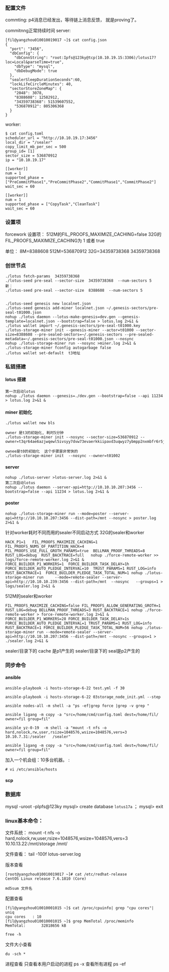 ### 配置文件

commting: p4消息已经发出，等待链上消息反馈， 就是proving了。 
 
commitnng正常持续时间 
server:
```
[fil@yangzhou010010019017 ~]$ cat config.json
{
  "port": "3456",
  "dbConfig": {
    "dbConnString": "root:Ipfs@123ky@tcp(10.10.19.15:3306)/lotus17?loc=Local&parseTime=true",
    "dbType": "mysql",
    "dbDebugMode": true
  },
  "sealerSleepDurationSeconds":60,
  "lockLifeCircleMinutes": 40,
  "sectorStoreZoneMap": {
    "2048": 3078,
    "8388608": 12582912,
    "34359738368": 51539607552,
    "536870912": 805306368
  }
}
```

worker:
```
$ cat config.toml
scheduler_url = "http://10.10.19.17:3456"
local_dir = "/sealer"
copy_limit_mb_per_sec = 500
group_id= [1]
sector_size = 536870912
ip = "10.10.19.17"

[[worker]]
num = 1
supported_phase = ["PreCommitPhase1","PreCommitPhase2","CommitPhase1","CommitPhase2"]
wait_sec = 60

[[worker]]
num = 1
supported_phase = ["CopyTask","CleanTask"]
wait_sec = 60

```


### 设置项
forcework 设置项： 
512M的FIL_PROOFS_MAXIMIZE_CACHING=false
32G的FIL_PROOFS_MAXIMIZE_CACHING为 1 或者 true

单位：
8M=8388608
512M=536870912
32G=34359738368
34359738368
### 创世节点
```
./lotus fetch-params  34359738368
./lotus-seed pre-seal --sector-size  34359738368  --num-sectors 5
新：
./lotus-seed pre-seal --sector-size  8388608  --num-sectors 5


./lotus-seed genesis new localnet.json
./lotus-seed genesis add-miner localnet.json ~/.genesis-sectors/pre-seal-t01000.json
nohup ./lotus daemon --lotus-make-genesis=dev.gen --genesis-template=localnet.json --bootstrap=false > lotus.log 2>&1 &
./lotus wallet import ~/.genesis-sectors/pre-seal-t01000.key
./lotus-storage-miner init --genesis-miner --actor=t01000 --sector-size=8388608 --pre-sealed-sectors=~/.genesis-sectors --pre-sealed-metadata=~/.genesis-sectors/pre-seal-t01000.json --nosync
nohup ./lotus-storage-miner run --nosync >miner.log 2>&1 &
./lotus-storage-miner fconfig autogarbage false
./lotus wallet set-default  t3地址
```

### 私链搭建

#### lotus 搭建
```
第一次启动lotus
nohup ./lotus daemon --genesis=./dev.gen --bootstrap=false --api 11234 > lotus.log 2>&1 & 
```

#### miner 初始化
```
./lotus wallet new bls

owner 是t3的初始化, 耗时5分钟
./lotus-storage-miner init --nosync --sector-size=536870912 --owner=t3qr64ae6azjwqewl5ivsyy7dvw73evaerkkiipavd3uqwyz7ybmpp2nxmbfr6r5jgrifmwjq2hnvsclgdpwma

ownee是t0的初始化  这个步骤是非常快的
./lotus-storage-miner init  --nosync --owner=t01002
```

#### server 

```
nohup ./lotus-server >lotus-server.log 2>&1 &
第二次启动lotus
nohup ./lotus daemon --server-api=http://10.10.10.207:3456 --bootstrap=false --api 11234 > lotus.log 2>&1 &
```

#### poster 
```
nohup ./lotus-storage-miner run --mode=poster --server-api=http://10.10.10.207:3456 --dist-path=/mnt --nosync > poster.log 2>&1 &
```

针对worker耗时不同而用的sealer不同启动方式
32G的sealer和worker
```
HACK_P1=1   FIL_PROOFS_MAXIMIZE_CACHING=1  FIL_PROOFS_NUMS_OF_PARTITION_HACK=4  FIL_PROOFS_USE_FULL_GROTH_PARAMS=true  BELLMAN_PROOF_THREADS=8  RUST_LOG=debug  RUST_BACKTRACE=full   nohup ./force-remote-worker >> logs/force-remote-worker.log 2>&1 &
FORCE_BUILDER_P1_WORKERS=1  FORCE_BUILDER_TASK_DELAY=1h  FORCE_BUILDER_AUTO_PLEDGE_INTERVAL=10  TRUST_PARAMS=1 RUST_LOG=info RUST_BACKTRACE=1  FORCE_BUILDER_PLEDGE_TASK_TOTAL_NUM=1 nohup ./lotus-storage-miner run     --mode=remote-sealer --server-api=http://10.10.10.239:3456 --dist-path=/mnt  --nosync   --groups=1 > logs/sealer.log 2>&1 &
```

512M的sealer和worker
```
FIL_PROOFS_MAXIMIZE_CACHING=false FIL_PROOFS_ALLOW_GENERATING_GROTH=1 RUST_LOG=debug BELLMAN_PROOF_THREADS=3 RUST_BACKTRACE=1 nohup ./force-remote-worker > force-remote-worker.log 2>&1 &
FORCE_BUILDER_P1_WORKERS=28 FORCE_BUILDER_TASK_DELAY=1s FORCE_BUILDER_AUTO_PLEDGE_INTERVAL=1 TRUST_PARAMS=1 RUST_LOG=info RUST_BACKTRACE=1 FORCE_BUILDER_PLEDGE_TASK_TOTAL_NUM=56 nohup ./lotus-storage-miner run --mode=remote-sealer --server-api=http://10.10.10.207:3456 --dist-path=/mnt --nosync --groups=1 > ./sealer.log 2>&1 &
```

sealer/目录下的 cache 是p1产生的
sealer/目录下的 seal是p2产生的

### 同步命令
#### ansible
```
ansible-playbook -i hosts-storage-6-22 test.yml -f 30

ansible-playbook -i hosts-storage-6-22 03storage_node_init.yml --step

ansible nodes-all -m shell -a "ps -ef|grep force |grep -v grep "
 
ansible ligang -m copy -a "src=/home/cmd/config.toml dest=/home/fil/ owner=fil group=fil"
 
ansible yz-0-19  -m shell -a "mount -t nfs -o hard,nolock,rw,user,rsize=1048576,wsize=1048576,vers=3 10.10.7.31:/sealer   /sealer"

ansible ligang -m copy -a "src=/home/cmd/config.toml dest=/home/fil/ owner=fil group=fil"
```

加入一个机会组：10多台机器。 :
```
# vi /etc/ansible/hosts
```

#### scp
### 数据库
mysql -uroot -pIpfs@123ky
mysql> create database `lotus17a` ；
mysql> exit 

### linux基本命令：

文件系统：
mount -t nfs -o hard,nolock,rw,user,rsize=1048576,wsize=1048576,vers=3 10.10.13.22:/mnt/storage  /mnt/

文件查看：
tail -100f lotus-server.log

版本查看
```
[root@yangzhou010010019017 ~]# cat /etc/redhat-release
CentOS Linux release 7.6.1810 (Core)

md5sum 文件名
``` 

配置查看
```
[fil@yangzhou010010001015 ~]$ cat /proc/cpuinfo| grep "cpu cores"| uniq
cpu cores	: 10
[fil@yangzhou010010001015 ~]$ grep MemTotal /proc/meminfo
MemTotal:       32818656 kB

free -h 
```

文件大小查看
```
du -sch *
```

进程查看
只查看本用户启动的进程
ps -x
查看所有进程
ps -ef






